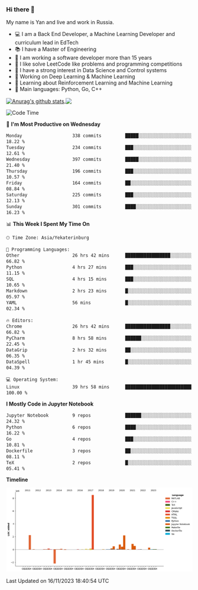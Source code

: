 ### Hi there 👋

My name is Yan and live and work in Russia.

- 💻 I am a Back End Developer, a Machine Learning Developer and curriculum lead in EdTech
- 📚 I have a Master of Engineering
- 🤔 I am working a software developer more than 15 years
- 🌱 I like solve LeetCode like problems and programming competitions
- 📝 I have a strong interest in Data Science and Control systems
- 🔭 Working on Deep Learning & Machine Learning
- 🌱 Learning about Reinforcement Learning and Machine Learning
- 🌟 Main languages: Python, Go, C++

<!--


**yanchick/yanchick** is a ✨ _special_ ✨ repository because its `README.md` (this file) appears on your GitHub profile.

Here are some ideas to get you started:

- I am a self taught Full Stack Developer and a Machine Learning Developer
- 🌱 I’m currently learning ...
- 👯 I’m looking to collaborate on ...
- 🤔 I’m looking for help with ...
- 💬 Ask me about ...
- 📫 How to reach me: ...
- 😄 Pronouns: ...
- ⚡ Fun fact: ...

-->


<a href="https://github.com/anuraghazra/github-readme-stats">
    <img align="center" src="https://github-readme-stats.vercel.app/api?username=yanchick&count_private=true" alt="Anurag's github stats" />
</a>
<a href="https://github.com/anuraghazra/github-readme-stats">
    <img align="center" src="https://github-readme-stats.vercel.app/api/top-langs/?username=yanchick&hide=javascript,html,CSS" />
</a>

<!--START_SECTION:waka-->
![Code Time](http://img.shields.io/badge/Code%20Time-1%2C060%20hrs%2043%20mins-blue)

📅 **I'm Most Productive on Wednesday** 

```text
Monday                   338 commits         █████░░░░░░░░░░░░░░░░░░░░   18.22 % 
Tuesday                  234 commits         ███░░░░░░░░░░░░░░░░░░░░░░   12.61 % 
Wednesday                397 commits         █████░░░░░░░░░░░░░░░░░░░░   21.40 % 
Thursday                 196 commits         ███░░░░░░░░░░░░░░░░░░░░░░   10.57 % 
Friday                   164 commits         ██░░░░░░░░░░░░░░░░░░░░░░░   08.84 % 
Saturday                 225 commits         ███░░░░░░░░░░░░░░░░░░░░░░   12.13 % 
Sunday                   301 commits         ████░░░░░░░░░░░░░░░░░░░░░   16.23 % 
```


📊 **This Week I Spent My Time On** 

```text
🕑︎ Time Zone: Asia/Yekaterinburg

💬 Programming Languages: 
Other                    26 hrs 42 mins      █████████████████░░░░░░░░   66.82 % 
Python                   4 hrs 27 mins       ███░░░░░░░░░░░░░░░░░░░░░░   11.15 % 
SQL                      4 hrs 15 mins       ███░░░░░░░░░░░░░░░░░░░░░░   10.65 % 
Markdown                 2 hrs 23 mins       █░░░░░░░░░░░░░░░░░░░░░░░░   05.97 % 
YAML                     56 mins             █░░░░░░░░░░░░░░░░░░░░░░░░   02.34 % 

🔥 Editors: 
Chrome                   26 hrs 42 mins      █████████████████░░░░░░░░   66.82 % 
PyCharm                  8 hrs 58 mins       ██████░░░░░░░░░░░░░░░░░░░   22.45 % 
DataGrip                 2 hrs 32 mins       ██░░░░░░░░░░░░░░░░░░░░░░░   06.35 % 
DataSpell                1 hr 45 mins        █░░░░░░░░░░░░░░░░░░░░░░░░   04.39 % 

💻 Operating System: 
Linux                    39 hrs 58 mins      █████████████████████████   100.00 % 
```

**I Mostly Code in Jupyter Notebook** 

```text
Jupyter Notebook         9 repos             ██████░░░░░░░░░░░░░░░░░░░   24.32 % 
Python                   6 repos             ████░░░░░░░░░░░░░░░░░░░░░   16.22 % 
Go                       4 repos             ███░░░░░░░░░░░░░░░░░░░░░░   10.81 % 
Dockerfile               3 repos             ██░░░░░░░░░░░░░░░░░░░░░░░   08.11 % 
TeX                      2 repos             █░░░░░░░░░░░░░░░░░░░░░░░░   05.41 % 
```



**Timeline**

![Lines of Code chart](https://raw.githubusercontent.com/yanchick/yanchick/main/assets/bar_graph.png)


 Last Updated on 16/11/2023 18:40:54 UTC
<!--END_SECTION:waka-->


